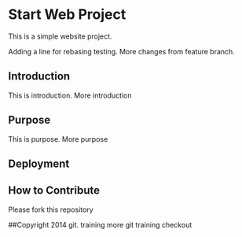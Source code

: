 # Start Web Project

This is a simple website project.

Adding a line for rebasing testing. More changes from feature branch.

## Introduction

This is introduction. More introduction

## Purpose

This is purpose. More purpose

## Deployment

## How to Contribute

Please fork this repository

##Copyright
2014 git. training
more git training checkout